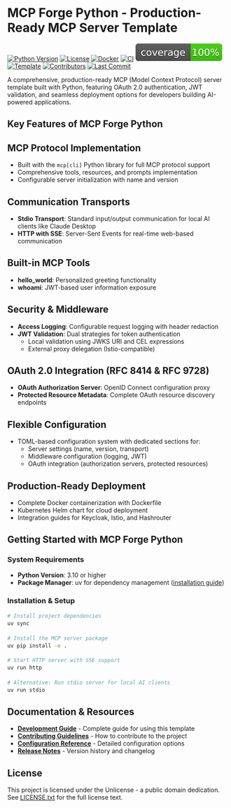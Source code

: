 # MCP Forge Python - Production-Ready MCP Server Template

[![Python Version](https://img.shields.io/badge/python-3.11+-blue.svg)](https://www.python.org/downloads/)
[![License](https://img.shields.io/badge/license-Unlicense-blue.svg)](LICENSE.txt)
[![Docker](https://img.shields.io/badge/docker-ready-blue.svg)](https://hub.docker.com)
[![CI](https://img.shields.io/github/actions/workflow/status/bercianor/mcp-forge-python/ci.yml)](https://github.com/bercianor/mcp-forge-python/actions)
[![Coverage](badges/coverage-badge.svg)](https://github.com/bercianor/mcp-forge-python/actions)
[![Template](https://img.shields.io/badge/template-MCP%20Forge%20Python-blue)](https://github.com/bercianor/mcp-forge-python)
[![Contributors](https://img.shields.io/github/contributors/bercianor/mcp-forge-python)](https://github.com/bercianor/mcp-forge-python/graphs/contributors)
[![Last Commit](https://img.shields.io/github/last-commit/bercianor/mcp-forge-python)](https://github.com/bercianor/mcp-forge-python)

A comprehensive, production-ready MCP (Model Context Protocol) server template built with Python, featuring OAuth 2.0 authentication, JWT validation, and seamless deployment options for developers building AI-powered applications.

<script type="application/ld+json">
{
  "@context": "https://schema.org",
  "@type": "SoftwareApplication",
  "name": "MCP Forge Python",
  "description": "A production-ready MCP (Model Context Protocol) server template with OAuth support, JWT validation, and deployment options for Python developers.",
  "applicationCategory": "DeveloperApplication",
  "operatingSystem": "Linux, macOS, Windows",
  "programmingLanguage": "Python",
  "softwareVersion": "1.0.0",
  "author": {
    "@type": "Person",
    "name": "Ruben",
    "url": "https://github.com/bercianor"
  },
  "codeRepository": "https://github.com/bercianor/mcp-forge-python",
  "license": "https://bercianor.es/mcp-forge-python/LICENSE",
  "offers": {
    "@type": "Offer",
    "price": "0",
    "priceCurrency": "USD"
  },
  "featureList": [
    "MCP Protocol Implementation",
    "OAuth 2.0 Authentication",
    "JWT Validation",
    "HTTP with SSE Transport",
    "Docker Deployment",
    "Kubernetes Helm Chart"
  ],
  "url": "https://bercianor.es/mcp-forge-python"
}
</script>

## Key Features of MCP Forge Python

## MCP Protocol Implementation

- Built with the `mcp[cli]` Python library for full MCP protocol support
- Comprehensive tools, resources, and prompts implementation
- Configurable server initialization with name and version

## Communication Transports

- **Stdio Transport**: Standard input/output communication for local AI clients like Claude Desktop
- **HTTP with SSE**: Server-Sent Events for real-time web-based communication

## Built-in MCP Tools

- **hello_world**: Personalized greeting functionality
- **whoami**: JWT-based user information exposure

## Security & Middleware

- **Access Logging**: Configurable request logging with header redaction
- **JWT Validation**: Dual strategies for token authentication
  - Local validation using JWKS URI and CEL expressions
  - External proxy delegation (Istio-compatible)

## OAuth 2.0 Integration (RFC 8414 & RFC 9728)

- **OAuth Authorization Server**: OpenID Connect configuration proxy
- **Protected Resource Metadata**: Complete OAuth resource discovery endpoints

## Flexible Configuration

- TOML-based configuration system with dedicated sections for:
  - Server settings (name, version, transport)
  - Middleware configuration (logging, JWT)
  - OAuth integration (authorization servers, protected resources)

## Production-Ready Deployment

- Complete Docker containerization with Dockerfile
- Kubernetes Helm chart for cloud deployment
- Integration guides for Keycloak, Istio, and Hashrouter

## Getting Started with MCP Forge Python

### System Requirements

- **Python Version**: 3.10 or higher
- **Package Manager**: uv for dependency management ([installation guide](https://astral.sh/uv))

### Installation & Setup

```bash
# Install project dependencies
uv sync

# Install the MCP server package
uv pip install -e .

# Start HTTP server with SSE support
uv run http

# Alternative: Run stdio server for local AI clients
uv run stdio
```

## Documentation & Resources

- **[Development Guide](development.html)** - Complete guide for using this template
- **[Contributing Guidelines](contributing-guide.html)** - How to contribute to the project
- **[Configuration Reference](configuration.html)** - Detailed configuration options
- **[Release Notes](https://github.com/bercianor/mcp-forge-python/releases)** - Version history and changelog

## License

This project is licensed under the Unlicense - a public domain dedication. See [LICENSE.txt](LICENSE.txt) for the full license text.

